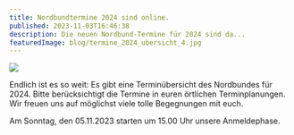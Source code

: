 ```yaml
---
title: Nordbundtermine 2024 sind online.
published: 2023-11-03T16:46:38
description: Die neuen Nordbund-Termine für 2024 sind da...
featuredImage: blog/termine_2024_ubersicht_4.jpg
---
```

![](blog/termine_2024_ubersicht_4.jpg)

Endlich ist es so weit: Es gibt eine Terminübersicht des Nordbundes für 2024. Bitte berücksichtigt die Termine in euren örtlichen Terminplanungen. Wir freuen uns auf möglichst viele tolle Begegnungen mit euch.

Am Sonntag, den 05.11.2023 starten um 15.00 Uhr unsere Anmeldephase.